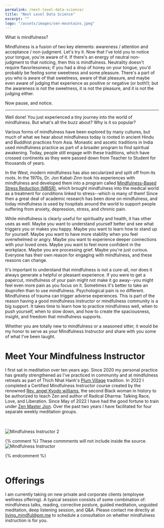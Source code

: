 ```yaml
---
permalink: /next-level-data-science/
title: "Next Level Data Science"
excerpt: ""
logo: "/assets/images/sen-mountains.jpeg"
---
```

What is mindfulness?

Mindfulness is a fusion of two key elements: awareness / attention and acceptance / non-judgment. Let's try it. Now that I've told you to notice your tongue, you're aware of it. If there's an energy of neutral non-judgment to that noticing, then this is mindfulness. Neutrality doesn't require flavorlessness; if you had a drop of honey on your tongue, you'd probably be feeling some sweetness and some pleasure. There's a part of you who is aware of that sweetness, aware of that pleasure, and maybe even aware of judging that experience as positive or negative (or both!); but the awareness is not the sweetness, it is not the pleasure, and it is not the judging either.

Now pause, and notice.

---

Well done! You just experienced a tiny journey into the world of mindfulness. But what's all the buzz about? Why is it so popular?

Various forms of mindfulness have been explored by many cultures, but much of what we hear about mindfulness today is rooted in ancient Hindu and Buddhist practices from Asia. Monastic and ascetic traditions in India used mindfulness practice as part of a broader program to find spiritual awakening. Today, people still engage with these traditions, which have crossed continents as they were passed down from Teacher to Student for thousands of years.

In the West, modern mindfulness has also secularized and split off from its roots. In the 1970s, Dr. Jon Kabat-Zinn took his experiences with mindfulness and developed them into a program called [Mindfulness-Based Stress Reduction (MBSR)](https://www.psychologytoday.com/us/blog/crisis-knocks/201003/mindfulness-based-stress-reduction-what-it-is-how-it-helps), which brought mindfulness into the medical world as a treatment for conditions linked to stress--which is many of them! Since then a great deal of academic research has been done on mindfulness, and today mindfulness is used by hospitals around the world to support people suffering from anxiety, depression, stress, and chronic pain.

While mindfulness is clearly useful for spirituality and health, it has other uses as well. Maybe you want to understand yourself better and see what triggers you or makes you happy. Maybe you want to learn how to stand up for yourself. Maybe you want to have more stability when you feel overwhelmed or angry. Maybe you want to experience deeper connections with your loved ones. Maybe you want to feel more confident in the workplace. Maybe you are processing grief. Maybe you're just curious. Everyone has their own reason for engaging with mindfulness, and these reasons can change.

It's important to understand that mindfulness is not a cure-all, nor does it always generate a helpful or pleasant experience. If you were to get a papercut, mindfulness of your pain might not make it go away--you might feel even more pain as you focus on it. Sometimes it's better to take an ibuprofen than to use mindfulness. Psychological pain is no different. Mindfulness of trauma can trigger adverse experiences. This is part of the reason having a good mindfulness instructor or mindfulness community is a big support. It takes time to learn how to practice mindfulness well, when to push yourself, when to slow down, and how to create the spaciousness, insight, and freedom that mindfulness supports.

Whether you are totally new to mindfulness or a seasoned sitter, it would be my honor to serve as your Mindfulness Instructor and share with you some of what I've been taught.

# Meet Your Mindfulness Instructor

I first sat in meditation over ten years ago. Since 2020 my personal practice has greatly strengthened as I've practiced in community and at mindfulness retreats as part of Thich Nhat Hanh's [Plum Village](https://plumvillage.org/#filter=.region-na) tradition. In 2022 I completed a Certified Mindfulness Instructor course created by the renowned [Rev. angel Kyodo williams](https://revangel.com/), the second Black woman in history to be authorized to teach Zen and author of Radical Dharma: Talking Race, Love, and Liberation. Since May of 2022 I have had the good fortune to train under [Zen Master Jion](http://jion-blonstein.com/). Over the past two years I have facilitated for four separate weekly meditation groups.

<br/><br/>
![Mindfulness Instructor 2](/assets/images/mndfl_certificate.png)


{% comment %}
    These commments will not include inside the source.
    ![Mindfulness Instructor](/assets/images/mndfl_badge.png)  


{% endcomment %}
<br/><br/>

# Offerings

I am currently taking on new private and corporate clients (employee wellness offering). A typical session consists of some combination of: mindfulness talks, reading, corrective posture, guided meditation, unguided meditation, deep listening session, and Q&A. Please contact me directly at living_mindful@pm.me to schedule a consultation on whether mindfulness instruction is for you.
